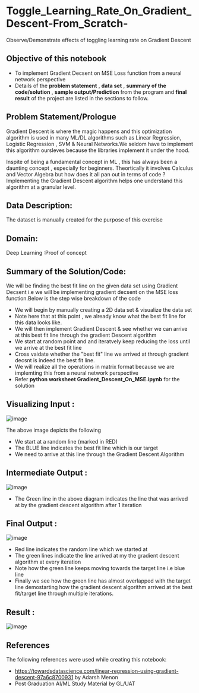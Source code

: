 # Toggle_Learning_Rate_On_Gradient_Descent-From_Scratch-
Observe/Demonstrate effects of toggling learning rate on Gradient Descent 

## Objective of this notebook
- To implement Gradient Decsent on MSE Loss function from a neural network perspective
- Details of the **problem statement**  , **data set** ,  **summary of the code/solution**  , **sample output/Prediction** from the program and **final result** of the project are listed in the sections to follow.

## Problem Statement/Prologue
Gradient Descent is where the magic happens and this optimization algorithm is used in many ML/DL algorithms such as Linear Regression, Logistic Regression , SVM & Neural Networks.We seldom have to implement this algorithm oursleves because the libraries implement it under the hood.

Inspite of being a fundamental concept in ML , this has always been a daunting concept , especially for beginners. Theortically it involves Calculus and Vector Algebra but how does it all pan out in terms of code ? Implementing the Gradient Descent algorithm helps one understand this algorithm at a granular level.

## Data Description:
The dataset is manually created for the purpose of this exercise

## Domain:
Deep Learning :Proof of concept

## Summary of the Solution/Code:
We will be finding the best fit line on the given data set using Gradient Decsent i.e we will be implementing gradient decsent on the MSE loss function.Below is the step wise breakdown of the code

- We will begin by manually creating a 2D data set & visualize the data set
- Note here that at this point , we already know what the best fit line for this data looks like.
- We will then implement Gradient Descent & see whether we can arrive at this best fit line through the gradient Descent algorithm
- We start at random point and and iteratvely keep reducing the loss until we arrive at the best fit line
- Cross vaidate whether the "best fit" line we arrived at through gradient decsnt is indeed the best fit line.
- We will realize all the operations in matrix format because we are implemting this from a neural network perspective
- Refer **python worksheet  Gradient_Descent_On_MSE.ipynb** for the solution

## Visualizing Input :

![image](https://user-images.githubusercontent.com/68383273/209479217-1954188c-72ff-49d5-b8b0-cd940459b1f0.png)


The above image depicts the following
- We start at a random line (marked in RED)
- The BLUE line indicates the best fit line which is our target
- We need to arrive at this line through the Gradient Descent Algorithm


## Intermediate Output :

![image](https://user-images.githubusercontent.com/68383273/209479268-2d0b4656-41ae-4884-a417-578393c2bd1f.png)

- The Green line in the above diagram indicates the line that was arrived at by the gradient descent algorithm after 1 iteration

## Final Output :

![image](https://user-images.githubusercontent.com/68383273/209479298-49cca43b-b162-4bea-9abb-b2b7c4052c17.png)
- Red line indicates the random line which we started at 
- The green lines indicate the line arrived at my the gradient descent algorithm at every iteration
- Note how the green line keeps moving towards the target line i.e blue line 
- Finally we see how the green line has almost overlapped with the target line demostarting how the gradient descent algorithm arrived at the best fit/target line through multiple iterations.

## Result :

![image](https://user-images.githubusercontent.com/68383273/211143706-0d2c6951-d70f-4d6e-8f72-dd21ebbb459e.png)


## References
The following references were used while creating this notebook:
- https://towardsdatascience.com/linear-regression-using-gradient-descent-97a6c8700931 by Adarsh Menon
- Post Graduation AI/ML Study Material by GL/UAT

